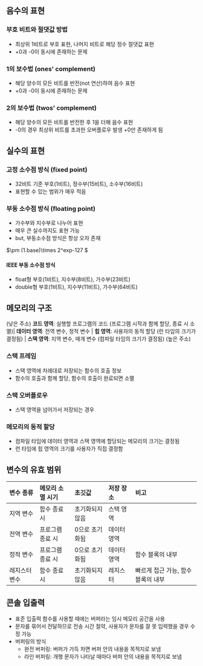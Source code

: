 ## 음수의 표현

### 부호 비트와 절댓값 방법

* 최상위 1비트로 부호 표현, 나머지 비트로 해당 정수 절댓값 표현
* +0과 -0이 동시에 존재하는 문제

### 1의 보수법 (ones' complement)

* 해당 양수의 모든 비트를 반전(not 연산)하여 음수 표현
* +0과 -0이 동시에 존재하는 문제

### 2의 보수법 (twos' complement)

* 해당 양수의 모든 비트를 반전한 후 1을 더해 음수 표현
* -0의 경우 최상위 비트를 초과한 오버플로우 발생 +0만 존재하게 됨


## 실수의 표현

### 고정 소수점 방식 (fixed point)

* 32비트 기준 부호(1비트), 정수부(15비트), 소수부(16비트)
* 표현할 수 있는 범위가 매우 적음

### 부동 소수점 방식 (floating point)

* 가수부와 지수부로 나누어 표현
* 매우 큰 실수까지도 표현 가능
* but, 부동소수점 방식은 항상 오차 존재

$\pm (1.base)\times 2^exp-127 $

#### IEEE 부동 소수점 방식

* float형 부호(1비트), 지수부(8비트), 가수부(23비트)
* double형 부호(1비트), 지수부(11비트), 가수부(64비트)


## 메모리의 구조

(낮은 주소) **코드 영역**: 실행할 프로그램의 코드 (프로그램 시작과 함께 할당, 종료 시 소멸)| **데이터 영역**: 전역 변수, 정적 변수 | **힙 영역**: 사용자의 동적 할당 (런 타임의 크기가 결정됨) | **스택 영역**: 지역 변수, 매개 변수 (컴파일 타임의 크기가 결정됨) (높은 주소)

### 스택 프레임

* 스택 영역에 차례대로 저장되는 함수의 호출 정보
* 함수의 호출과 함께 할당, 함수의 호출이 완료되면 소멸

### 스택 오버플로우

* 스택 영역을 넘어가서 저장되는 경우

### 메모리의 동적 할당

* 컴파일 타임에 데이터 영역과 스택 영역에 할당되는 메모리의 크기는 결정됨
* 런 타임에 힙 영역의 크기를 사용자가 직접 결정함


## 변수의 유효 범위

|변수 종류|메모리 소멸 시기|초깃값|저장 장소|비고|
|:--|:--|:--|:--|:--|
|지역 변수|함수 종료 시|초기화되지 않음|스택 영역|
|전역 변수|프로그램 종료 시|0으로 초기화됨|데이터 영역|
|정적 변수|프로그램 종료 시|0으로 초기화됨|데이터 영역|함수 블록의 내부|
|레지스터 변수|함수 종료 시|초기화되지 않음|레지스터|빠르게 접근 가능, 함수 블록의 내부|


## 콘솔 입출력

 * 표준 입출력 함수를 사용할 때에는 버퍼라는 임시 메모리 공간을 사용
 * 문자를 묶어서 전달하므로 전송 시간 절약, 사용자가 문자를 잘 못 입력했을 경우 수정 가능
 * 버퍼링의 방식
 	* 완전 버퍼링: 버퍼가 가득 차면 버퍼 안의 내용을 목적지로 보냄
	* 라인 버퍼링: 개행 문자가 나타날 때마다 버퍼 안의 내용을 목적지로 보냄